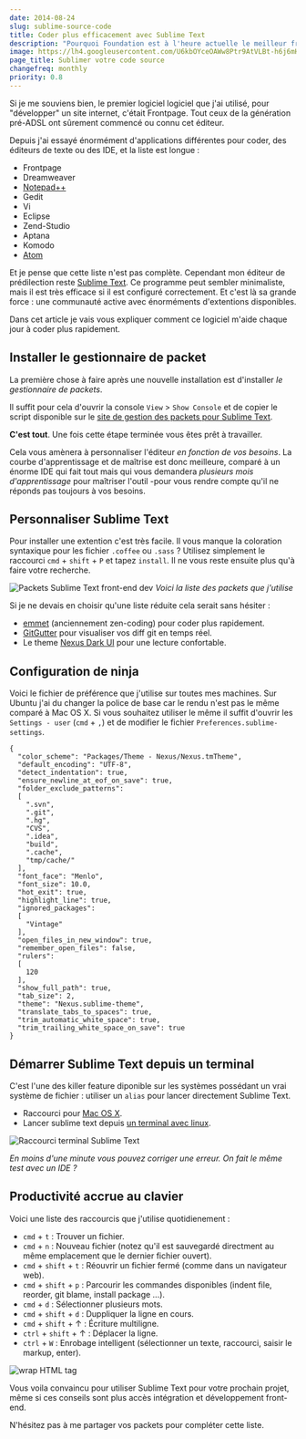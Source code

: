```yaml
---
date: 2014-08-24
slug: sublime-source-code
title: Coder plus efficacement avec Sublime Text
description: "Pourquoi Foundation est à l'heure actuelle le meilleur framework pour le responsive design avec HTML & CSS ?"
image: https://lh4.googleusercontent.com/U6kbOYceOAWw8Ptr9AtVLBt-h6j6mH4jm2s2DjducmM=w449-h300-no
page_title: Sublimer votre code source
changefreq: monthly
priority: 0.8
---
```


Si je me souviens bien, le premier logiciel logiciel que j'ai utilisé, pour "développer" un site internet, c'était Frontpage. Tout ceux de la génération pré-ADSL ont sûrement commencé ou connu cet éditeur.

Depuis j'ai essayé énormément d'applications différentes pour coder, des éditeurs de texte ou des IDE, et la liste est longue :

- Frontpage
- Dreamweaver
- [Notepad++](http://notepad-plus-plus.org/fr/)
- Gedit
- Vi
- Eclipse
- Zend-Studio
- Aptana
- Komodo
- [Atom](https://atom.io/)

Et je pense que cette liste n'est pas complète. Cependant mon éditeur de prédilection reste [Sublime Text](http://www.sublimetext.com/). Ce programme peut sembler minimaliste, mais il est très efficace si il est configuré correctement. Et c'est là sa grande force : une communauté active avec énorméments d'extentions disponibles.

Dans cet article je vais vous expliquer comment ce logiciel m'aide chaque jour à coder plus rapidement.

## Installer le gestionnaire de packet

La première chose à faire après une nouvelle installation est d'installer _le gestionnaire de packets_.

Il suffit pour cela d'ouvrir la console `View` > `Show Console` et de copier le script disponible sur le [site de gestion des packets pour Sublime Text](https://sublime.wbond.net/installation).

__C'est tout__. Une fois cette étape terminée vous êtes prêt à travailler.

Cela vous amènera à personnaliser l'éditeur _en fonction de vos besoins_. La courbe d'apprentissage et de maîtrise est donc meilleure, comparé à un énorme IDE qui fait tout mais qui vous demandera _plusieurs mois d'apprentissage_ pour maîtriser l'outil -pour vous rendre compte qu'il ne réponds pas toujours à vos besoins.

## Personnaliser Sublime Text

Pour installer une extention c'est très facile. Il vous manque la coloration syntaxique pour les fichier `.coffee` ou `.sass` ?
Utilisez simplement le raccourci `cmd` + `shift` + `P` et tapez `install`. Il ne vous reste ensuite plus qu'à faire votre recherche.

![Packets Sublime Text front-end dev](https://lh4.googleusercontent.com/31cDqfLhm9BWGYEI2H7el1BgXi5axo2vuR0rjRyLsh0=w423-h239-no)
_Voici la liste des packets que j'utilise_

Si je ne devais en choisir qu'une liste réduite cela serait sans hésiter :

- [emmet](http://emmet.io/) (anciennement zen-coding) pour coder plus rapidement.
- [GitGutter](https://github.com/jisaacks/GitGutter) pour visualiser vos diff git en temps réel.
- Le theme [Nexus Dark UI](https://github.com/EleazarCrusader/nexus-theme) pour une lecture confortable.

## Configuration de ninja

Voici le fichier de préférence que j'utilise sur toutes mes machines. Sur Ubuntu j'ai du changer la police de base car le rendu n'est pas le même comparé à Mac OS X. Si vous souhaitez utiliser le même il suffit d'ouvrir les `Settings - user` (`cmd` + `,`) et de modifier le fichier `Preferences.sublime-settings`.

    {
      "color_scheme": "Packages/Theme - Nexus/Nexus.tmTheme",
      "default_encoding": "UTF-8",
      "detect_indentation": true,
      "ensure_newline_at_eof_on_save": true,
      "folder_exclude_patterns":
      [
        ".svn",
        ".git",
        ".hg",
        "CVS",
        ".idea",
        "build",
        ".cache",
        "tmp/cache/"
      ],
      "font_face": "Menlo",
      "font_size": 10.0,
      "hot_exit": true,
      "highlight_line": true,
      "ignored_packages":
      [
        "Vintage"
      ],
      "open_files_in_new_window": true,
      "remember_open_files": false,
      "rulers":
      [
        120
      ],
      "show_full_path": true,
      "tab_size": 2,
      "theme": "Nexus.sublime-theme",
      "translate_tabs_to_spaces": true,
      "trim_automatic_white_space": true,
      "trim_trailing_white_space_on_save": true
    }

## Démarrer Sublime Text depuis un terminal

C'est l'une des killer feature diponible sur les systèmes possédant un vrai système de fichier : utiliser un `alias` pour lancer directement Sublime Text.

- Raccourci pour [Mac OS X](https://gist.github.com/artero/1236170).
- Lancer sublime text depuis [un terminal avec linux](https://coderwall.com/p/iuxapa).

![Raccourci terminal Sublime Text](https://lh4.googleusercontent.com/U6kbOYceOAWw8Ptr9AtVLBt-h6j6mH4jm2s2DjducmM=w449-h300-no)

_En moins d'une minute vous pouvez corriger une erreur. On fait le même test avec un IDE ?_


## Productivité accrue au clavier

Voici une liste des raccourcis que j'utilise quotidienement :

- `cmd` + `t` : Trouver un fichier.
- `cmd` + `n` : Nouveau fichier (notez qu'il est sauvegardé directment au même emplacement que le dernier fichier ouvert).
- `cmd` + `shift` + `t` : Réouvrir un fichier fermé (comme dans un navigateur web).
- `cmd` + `shift` + `p` : Parcourir les commandes disponibles (indent file, reorder, git blame, install package ...).
- `cmd` + `d` : Sélectionner plusieurs mots.
- `cmd` + `shift` + `d` : Duppliquer la ligne en cours.
- `cmd` + `shift` + ↑ : Écriture multiligne.
- `ctrl` + `shift` + ↑ : Déplacer la ligne.
- `ctrl` + `W` : Enrobage intelligent (sélectionner un texte, raccourci, saisir le markup, enter).

![wrap HTML tag](https://lh4.googleusercontent.com/0H2MnLt8ZRY8Py1-G2ogMVRdGEhXW8Ky3ovqA0EmEKo=w588-h300-no)

Vous voila convaincu pour utiliser Sublime Text pour votre prochain projet, même si ces conseils sont plus accès intégration et développement front-end.

N'hésitez pas à me partager vos packets pour compléter cette liste.
